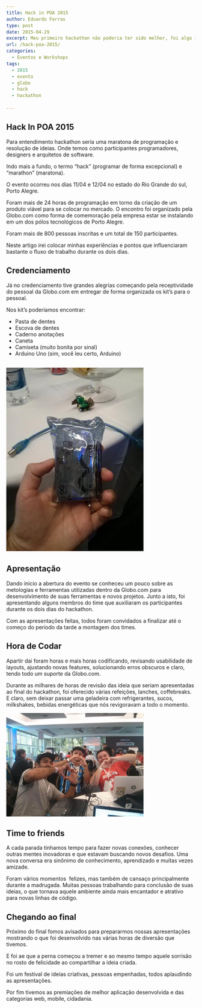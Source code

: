 ```yaml
---
title: Hack in POA 2015
author: Eduardo Ferras
type: post
date: 2015-04-29
excerpt: Meu primeiro hackathon não poderia ter sido melhor, foi algo incrível e cheio de momentos inspiradores para uma nova visão de aprendizado.
url: /hack-poa-2015/
categories:
  - Eventos e Workshops
tags:
  - 2015
  - evento
  - globo
  - hack
  - hackathon

---
```

## **Hack In POA 2015**

Para entendimento hackathon seria uma maratona de programação e resolução de ideias. Onde temos como participantes programadores, designers e arquitetos de software.

Indo mais a fundo, o termo &#8220;hack&#8221; (programar de forma excepcional) e &#8220;marathon&#8221; (maratona).

O evento ocorreu nos dias 11/04 e 12/04 no estado do Rio Grande do sul, Porto Alegre.

Foram mais de 24 horas de programação em torno da criação de um produto viável para se colocar no mercado. O encontro foi organizado pela Globo.com como forma de comemoração pela empresa estar se instalando em um dos pólos tecnológicos de Porto Alegre.

Foram mais de 800 pessoas inscritas e um total de 150 participantes.

Neste artigo irei colocar minhas experiências e pontos que influenciaram bastante o fluxo de trabalho durante os dois dias.

## Credenciamento

Já no credenciamento tive grandes alegrias começando pela receptividade do pessoal da Globo.com em entregar de forma organizada os kit&#8217;s para o pessoal.

Nos kit&#8217;s poderíamos encontrar:

  * Pasta de dentes
  * Escova de dentes
  * Caderno anotações
  * Caneta
  * Camiseta (muito bonita por sinal)
  * Arduino Uno (sim, você leu certo, Arduino)

## [<img class="aligncenter wp-image-48385" src="https://raw.githubusercontent.com/diegoeis/tableless-static-images/master/2015/04/arduino.jpg" alt="arduino" width="365" height="486" />][1]

## Apresentação

Dando inicio a abertura do evento se conheceu um pouco sobre as metologias e ferramentas utilizadas dentro da Globo.com para desenvolvimento de suas ferramentas e novos projetos. Junto a isto, foi apresentando alguns membros do time que auxiliaram os participantes durante os dois dias do hackathon.

Com as apresentações feitas, todos foram convidados a finalizar até o começo do período da tarde a montagem dos times.

## Hora de Codar

Apartir dai foram horas e mais horas codificando, revisando usabilidade de layouts, ajustando novas features, solucionando erros obscuros e claro, tendo todo um suporte da Globo.com.

Durante as milhares de horas de revisão das ideia que seriam apresentadas ao final do hackathon, foi oferecido várias refeições, lanches, coffebreaks. E claro, sem deixar passar uma geladeira com refrigerantes, sucos, milkshakes, bebidas energéticas que nós revigoravam a todo o momento.

[<img class="aligncenter wp-image-48386" src="https://raw.githubusercontent.com/diegoeis/tableless-static-images/master/2015/04/timelove.jpg" alt="timelove" width="365" height="274" />][2]

## Time to friends

A cada parada tínhamos tempo para fazer novas conexões, conhecer outras mentes inovadoras e que estavam buscando novos desafios. Uma nova conversa era sinônimo de conhecimento, aprendizado e muitas vezes amizade.

Foram vários momentos  felizes, mas também de cansaço principalmente durante a madrugada. Muitas pessoas trabalhando para conclusão de suas ideias, o que tornava aquele ambiente ainda mais encantador e atrativo para novas linhas de código.

## Chegando ao final

Próximo do final fomos avisados para prepararmos nossas apresentações mostrando o que foi desenvolvido nas várias horas de diversão que tivemos.

E foi ae que a perna começou a tremer e ao mesmo tempo aquele sorrisão no rosto de felicidade ao compartilhar a ideia criada.

Foi um festival de ideias criativas, pessoas empenhadas, todos aplaudindo as apresentações.

Por fim tivemos as premiações de melhor aplicação desenvolvida e das categorias web, mobile, cidadania.

 [1]: https://raw.githubusercontent.com/diegoeis/tableless-static-images/master/2015/04/arduino.jpg
 [2]: https://raw.githubusercontent.com/diegoeis/tableless-static-images/master/2015/04/timelove.jpg